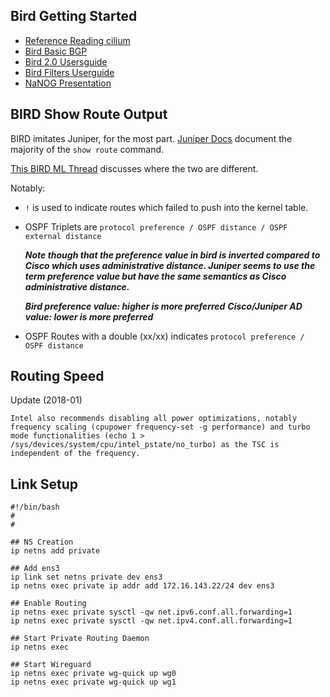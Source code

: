 ## Bird Getting Started

 - [Reference Reading cilium](https://docs.cilium.io/en/v1.9/gettingstarted/bird/)
 - [Bird Basic BGP](https://docs.netx.as/tutorials/bgp/basic-bgp.html)
 - [Bird 2.0 Usersguide](https://bird.network.cz/?get_doc&f=bird.html&v=20)
 - [Bird Filters Userguide](https://bird.network.cz/?get_doc&v=20&f=bird-5.html)
 - [NaNOG Presentation](https://archive.nanog.org/meetings/nanog48/presentations/Monday/Filip_BIRD_final_N48.pdf)


## BIRD Show Route Output

BIRD imitates Juniper, for the most part.  [Juniper Docs](
https://www.juniper.net/documentation/en_US/junos/topics/reference/command-summary/show-route-output.html) document the majority of the `show route` command.

[This BIRD ML Thread](https://bird.network.cz/pipermail/bird-users/2019-March/013144.html) discusses where the two are different.

Notably:

 - `!` is used to indicate routes which failed to push into the kernel table.
 - OSPF Triplets are `protocol preference / OSPF distance / OSPF external distance`

    ***Note though that the preference value in bird is inverted compared to
    Cisco which uses administrative distance. Juniper seems to use the term
    preference value but have the same semantics as Cisco administrative
    distance.***

    ***Bird preference value: higher is more preferred***
    ***Cisco/Juniper AD value: lower is more preferred***

 - OSPF Routes with a double (xx/xx) indicates `protocol preference / OSPF distance`

## Routing Speed

Update (2018-01)

    Intel also recommends disabling all power optimizations, notably frequency scaling (cpupower frequency-set -g performance) and turbo mode functionalities (echo 1 > /sys/devices/system/cpu/intel_pstate/no_turbo) as the TSC is independent of the frequency.

## Link Setup

    #!/bin/bash
    #
    #

    ## NS Creation
    ip netns add private

    ## Add ens3
    ip link set netns private dev ens3
    ip netns exec private ip addr add 172.16.143.22/24 dev ens3

    ## Enable Routing
    ip netns exec private sysctl -qw net.ipv6.conf.all.forwarding=1
    ip netns exec private sysctl -qw net.ipv4.conf.all.forwarding=1

    ## Start Private Routing Daemon
    ip netns exec 

    ## Start Wireguard
    ip netns exec private wg-quick up wg0
    ip netns exec private wg-quick up wg1


